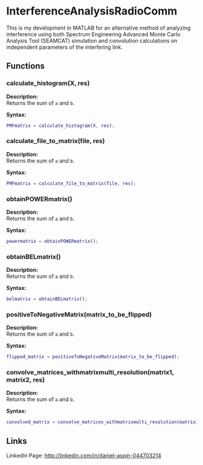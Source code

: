 # InterferenceAnalysisRadioComm
This is my development in MATLAB for an alternative method of analyzing interference using both Spectrum Engineering Advanced Monte Carlo Analysis Tool (SEAMCAT) simulation and convolution calculations on independent parameters of the interfering link.


## Functions

### calculate_histogram(X, res)

**Description:**  
Returns the sum of `a` and `b`.

**Syntax:**
```matlab
PMFmatrix = calculate_histogram(X, res);
```

### calculate_file_to_matrix(file, res)

**Description:**  
Returns the sum of `a` and `b`.

**Syntax:**
```matlab
PMFmatrix = calculate_file_to_matrix(file, res);
```

### obtainPOWERmatrix()

**Description:**  
Returns the sum of `a` and `b`.

**Syntax:**
```matlab
powermatrix = obtainPOWERmatrix();
```

### obtainBELmatrix()

**Description:**  
Returns the sum of `a` and `b`.

**Syntax:**
```matlab
belmatrix = obtainBELmatrix();
```

### positiveToNegativeMatrix(matrix_to_be_flipped)

**Description:**  
Returns the sum of `a` and `b`.

**Syntax:**
```matlab
flipped_matrix = positiveToNegativeMatrix(matrix_to_be_flipped);
```

### convolve_matrices_withmatrixmulti_resolution(matrix1, matrix2, res)

**Description:**  
Returns the sum of `a` and `b`.

**Syntax:**
```matlab
convolved_matrix = convolve_matrices_withmatrixmulti_resolution(matrix1, matrix2, res);
```

## Links
LinkedIn Page: http://linkedin.com/in/daniel-aspin-044703214


